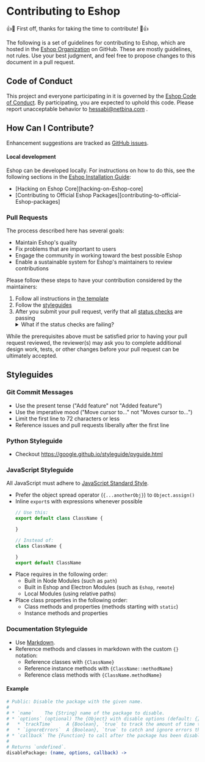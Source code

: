 # Contributing to Eshop

:+1::tada: First off, thanks for taking the time to contribute! :tada::+1:

The following is a set of guidelines for contributing to Eshop, which are hosted in the [Eshop Organization](https://github.com/phessabi/Eshop) on GitHub. These are mostly guidelines, not rules. Use your best judgment, and feel free to propose changes to this document in a pull request.


## Code of Conduct

This project and everyone participating in it is governed by the [Eshop Code of Conduct](CODE_OF_CONDUCT.md). By participating, you are expected to uphold this code. Please report unacceptable behavior to [hessabi@netbina.com]() .

## How Can I Contribute?

Enhancement suggestions are tracked as [GitHub issues](https://github.com/phessabi/eshop/issues).

#### Local development

Eshop can be developed locally. For instructions on how to do this, see the following sections in the [Eshop Installation Guide](https://github.com/phessabi/eshop#installation):

* [Hacking on Eshop Core][hacking-on-Eshop-core]
* [Contributing to Official Eshop Packages][contributing-to-official-Eshop-packages]

### Pull Requests

The process described here has several goals:

- Maintain Eshop's quality
- Fix problems that are important to users
- Engage the community in working toward the best possible Eshop
- Enable a sustainable system for Eshop's maintainers to review contributions

Please follow these steps to have your contribution considered by the maintainers:

1. Follow all instructions in [the template](PULL_REQUEST_TEMPLATE.md)
2. Follow the [styleguides](#styleguides)
3. After you submit your pull request, verify that all [status checks](https://travis-ci.com/phessabi/eshop) are passing <details><summary>What if the status checks are failing?</summary>If a status check is failing, and you believe that the failure is unrelated to your change, please leave a comment on the pull request explaining why you believe the failure is unrelated. A maintainer will re-run the status check for you. If we conclude that the failure was a false positive, then we will open an issue to track that problem with our status check suite.</details>

While the prerequisites above must be satisfied prior to having your pull request reviewed, the reviewer(s) may ask you to complete additional design work, tests, or other changes before your pull request can be ultimately accepted.

## Styleguides

### Git Commit Messages

* Use the present tense ("Add feature" not "Added feature")
* Use the imperative mood ("Move cursor to..." not "Moves cursor to...")
* Limit the first line to 72 characters or less
* Reference issues and pull requests liberally after the first line


### Python Styleguide
* Checkout https://google.github.io/styleguide/pyguide.html

### JavaScript Styleguide

All JavaScript must adhere to [JavaScript Standard Style](https://standardjs.com/).

* Prefer the object spread operator (`{...anotherObj}`) to `Object.assign()`
* Inline `export`s with expressions whenever possible
  ```js
  // Use this:
  export default class ClassName {

  }

  // Instead of:
  class ClassName {

  }
  export default ClassName
  ```
* Place requires in the following order:
    * Built in Node Modules (such as `path`)
    * Built in Eshop and Electron Modules (such as `Eshop`, `remote`)
    * Local Modules (using relative paths)
* Place class properties in the following order:
    * Class methods and properties (methods starting with `static`)
    * Instance methods and properties


### Documentation Styleguide
* Use [Markdown](https://daringfireball.net/projects/markdown).
* Reference methods and classes in markdown with the custom `{}` notation:
    * Reference classes with `{ClassName}`
    * Reference instance methods with `{ClassName::methodName}`
    * Reference class methods with `{ClassName.methodName}`

#### Example

```coffee
# Public: Disable the package with the given name.
#
# * `name`    The {String} name of the package to disable.
# * `options` (optional) The {Object} with disable options (default: {}):
#   * `trackTime`     A {Boolean}, `true` to track the amount of time taken.
#   * `ignoreErrors`  A {Boolean}, `true` to catch and ignore errors thrown.
# * `callback` The {Function} to call after the package has been disabled.
#
# Returns `undefined`.
disablePackage: (name, options, callback) ->
```